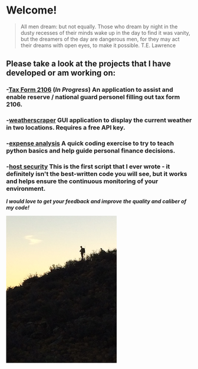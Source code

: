# Welcome!

>All men dream: but not equally. 
>Those who dream by night in the dusty recesses of their minds wake up in the day to find it was vanity, 
>but the dreamers of the day are dangerous men, for they may act their dreams with open eyes, to make it possible. 
>T.E. Lawrence

## Please take a look at the projects that I have developed or am working on:
###   -[Tax Form 2106](https://github.com/skipmcgee/2106) (***In Progress***) An application to assist and enable reserve / national guard personel filling out tax form 2106.
###   -[weatherscraper](https://github.com/skipmcgee/weatherscraper) GUI application to display the current weather in two locations. Requires a free API key.
###   -[expense analysis](https://github.com/skipmcgee/expense_impact) A quick coding exercise to try to teach python basics and help guide personal finance decisions. 
###   -[host security](https://github.com/skipmcgee/host_security) This is the first script that I ever wrote - it definitely isn't the best-written code you will see, but it works and helps ensure the continuous monitoring of your environment.

***I would love to get your feedback and improve the quality and caliber of my code!***

![Image of Hunter](/images/hunter1.jpg)
